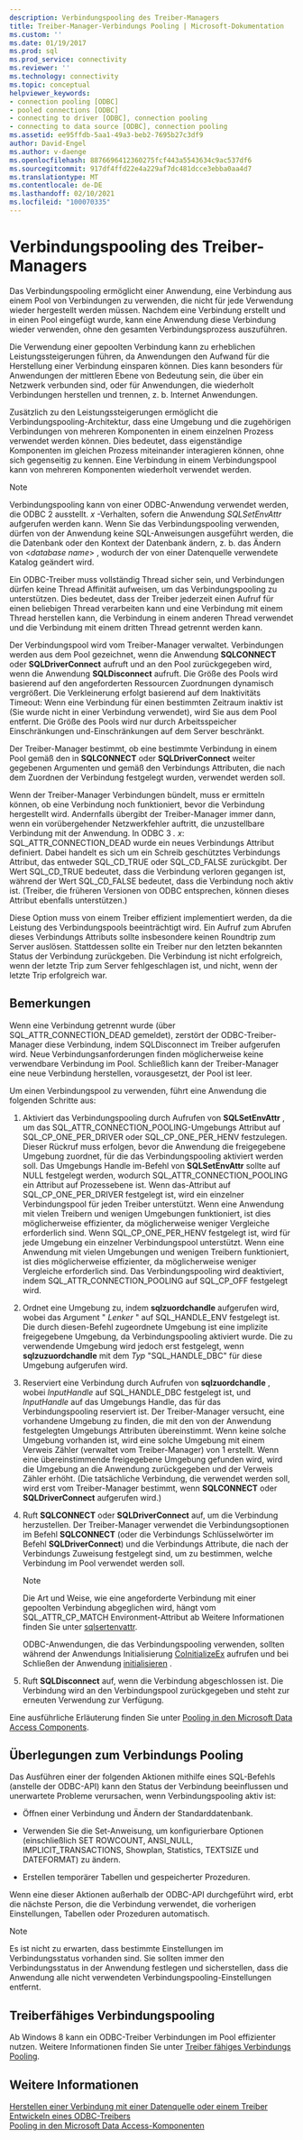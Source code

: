```yaml
---
description: Verbindungspooling des Treiber-Managers
title: Treiber-Manager-Verbindungs Pooling | Microsoft-Dokumentation
ms.custom: ''
ms.date: 01/19/2017
ms.prod: sql
ms.prod_service: connectivity
ms.reviewer: ''
ms.technology: connectivity
ms.topic: conceptual
helpviewer_keywords:
- connection pooling [ODBC]
- pooled connections [ODBC]
- connecting to driver [ODBC], connection pooling
- connecting to data source [ODBC], connection pooling
ms.assetid: ee95ffdb-5aa1-49a3-beb2-7695b27c3df9
author: David-Engel
ms.author: v-daenge
ms.openlocfilehash: 8876696412360275fcf443a5543634c9ac537df6
ms.sourcegitcommit: 917df4ffd22e4a229af7dc481dcce3ebba0aa4d7
ms.translationtype: MT
ms.contentlocale: de-DE
ms.lasthandoff: 02/10/2021
ms.locfileid: "100070335"
---
```

# <a name="driver-manager-connection-pooling"></a>Verbindungspooling des Treiber-Managers
Das Verbindungspooling ermöglicht einer Anwendung, eine Verbindung aus einem Pool von Verbindungen zu verwenden, die nicht für jede Verwendung wieder hergestellt werden müssen. Nachdem eine Verbindung erstellt und in einen Pool eingefügt wurde, kann eine Anwendung diese Verbindung wieder verwenden, ohne den gesamten Verbindungsprozess auszuführen.  
  
 Die Verwendung einer gepoolten Verbindung kann zu erheblichen Leistungssteigerungen führen, da Anwendungen den Aufwand für die Herstellung einer Verbindung einsparen können. Dies kann besonders für Anwendungen der mittleren Ebene von Bedeutung sein, die über ein Netzwerk verbunden sind, oder für Anwendungen, die wiederholt Verbindungen herstellen und trennen, z. b. Internet Anwendungen.  
  
 Zusätzlich zu den Leistungssteigerungen ermöglicht die Verbindungspooling-Architektur, dass eine Umgebung und die zugehörigen Verbindungen von mehreren Komponenten in einem einzelnen Prozess verwendet werden können. Dies bedeutet, dass eigenständige Komponenten im gleichen Prozess miteinander interagieren können, ohne sich gegenseitig zu kennen. Eine Verbindung in einem Verbindungspool kann von mehreren Komponenten wiederholt verwendet werden.  
  
> [!NOTE]
>  Verbindungspooling kann von einer ODBC-Anwendung verwendet werden, die ODBC 2 ausstellt. *x* -Verhalten, sofern die Anwendung *SQLSetEnvAttr* aufgerufen werden kann. Wenn Sie das Verbindungspooling verwenden, dürfen von der Anwendung keine SQL-Anweisungen ausgeführt werden, die die Datenbank oder den Kontext der Datenbank ändern, z. b. das Ändern von \<*database name*> , wodurch der von einer Datenquelle verwendete Katalog geändert wird.  


 Ein ODBC-Treiber muss vollständig Thread sicher sein, und Verbindungen dürfen keine Thread Affinität aufweisen, um das Verbindungspooling zu unterstützen. Dies bedeutet, dass der Treiber jederzeit einen Aufruf für einen beliebigen Thread verarbeiten kann und eine Verbindung mit einem Thread herstellen kann, die Verbindung in einem anderen Thread verwendet und die Verbindung mit einem dritten Thread getrennt werden kann.  
  
 Der Verbindungspool wird vom Treiber-Manager verwaltet. Verbindungen werden aus dem Pool gezeichnet, wenn die Anwendung **SQLCONNECT** oder **SQLDriverConnect** aufruft und an den Pool zurückgegeben wird, wenn die Anwendung **SQLDisconnect** aufruft. Die Größe des Pools wird basierend auf den angeforderten Ressourcen Zuordnungen dynamisch vergrößert. Die Verkleinerung erfolgt basierend auf dem Inaktivitäts Timeout: Wenn eine Verbindung für einen bestimmten Zeitraum inaktiv ist (Sie wurde nicht in einer Verbindung verwendet), wird Sie aus dem Pool entfernt. Die Größe des Pools wird nur durch Arbeitsspeicher Einschränkungen und-Einschränkungen auf dem Server beschränkt.  
  
 Der Treiber-Manager bestimmt, ob eine bestimmte Verbindung in einem Pool gemäß den in **SQLCONNECT** oder **SQLDriverConnect** weiter gegebenen Argumenten und gemäß den Verbindungs Attributen, die nach dem Zuordnen der Verbindung festgelegt wurden, verwendet werden soll.  
  
 Wenn der Treiber-Manager Verbindungen bündelt, muss er ermitteln können, ob eine Verbindung noch funktioniert, bevor die Verbindung hergestellt wird. Andernfalls übergibt der Treiber-Manager immer dann, wenn ein vorübergehender Netzwerkfehler auftritt, die unzustellbare Verbindung mit der Anwendung. In ODBC 3 *. x*: SQL_ATTR_CONNECTION_DEAD wurde ein neues Verbindungs Attribut definiert. Dabei handelt es sich um ein Schreib geschütztes Verbindungs Attribut, das entweder SQL_CD_TRUE oder SQL_CD_FALSE zurückgibt. Der Wert SQL_CD_TRUE bedeutet, dass die Verbindung verloren gegangen ist, während der Wert SQL_CD_FALSE bedeutet, dass die Verbindung noch aktiv ist. (Treiber, die früheren Versionen von ODBC entsprechen, können dieses Attribut ebenfalls unterstützen.)  
  
 Diese Option muss von einem Treiber effizient implementiert werden, da die Leistung des Verbindungspools beeinträchtigt wird. Ein Aufruf zum Abrufen dieses Verbindungs Attributs sollte insbesondere keinen Roundtrip zum Server auslösen. Stattdessen sollte ein Treiber nur den letzten bekannten Status der Verbindung zurückgeben. Die Verbindung ist nicht erfolgreich, wenn der letzte Trip zum Server fehlgeschlagen ist, und nicht, wenn der letzte Trip erfolgreich war.  
  
## <a name="remarks"></a>Bemerkungen  
 Wenn eine Verbindung getrennt wurde (über SQL_ATTR_CONNECTION_DEAD gemeldet), zerstört der ODBC-Treiber-Manager diese Verbindung, indem SQLDisconnect im Treiber aufgerufen wird. Neue Verbindungsanforderungen finden möglicherweise keine verwendbare Verbindung im Pool. Schließlich kann der Treiber-Manager eine neue Verbindung herstellen, vorausgesetzt, der Pool ist leer.  
  
 Um einen Verbindungspool zu verwenden, führt eine Anwendung die folgenden Schritte aus:  
  
1.  Aktiviert das Verbindungspooling durch Aufrufen von **SQLSetEnvAttr** , um das SQL_ATTR_CONNECTION_POOLING-Umgebungs Attribut auf SQL_CP_ONE_PER_DRIVER oder SQL_CP_ONE_PER_HENV festzulegen. Dieser Rückruf muss erfolgen, bevor die Anwendung die freigegebene Umgebung zuordnet, für die das Verbindungspooling aktiviert werden soll. Das Umgebungs Handle im-Befehl von **SQLSetEnvAttr** sollte auf NULL festgelegt werden, wodurch SQL_ATTR_CONNECTION_POOLING ein Attribut auf Prozessebene ist. Wenn das-Attribut auf SQL_CP_ONE_PER_DRIVER festgelegt ist, wird ein einzelner Verbindungspool für jeden Treiber unterstützt. Wenn eine Anwendung mit vielen Treibern und wenigen Umgebungen funktioniert, ist dies möglicherweise effizienter, da möglicherweise weniger Vergleiche erforderlich sind. Wenn SQL_CP_ONE_PER_HENV festgelegt ist, wird für jede Umgebung ein einzelner Verbindungspool unterstützt. Wenn eine Anwendung mit vielen Umgebungen und wenigen Treibern funktioniert, ist dies möglicherweise effizienter, da möglicherweise weniger Vergleiche erforderlich sind. Das Verbindungspooling wird deaktiviert, indem SQL_ATTR_CONNECTION_POOLING auf SQL_CP_OFF festgelegt wird.  
  
2.  Ordnet eine Umgebung zu, indem **sqlzuordchandle** aufgerufen wird, wobei das Argument " *Lenker* " auf SQL_HANDLE_ENV festgelegt ist. Die durch diesen-Befehl zugeordnete Umgebung ist eine implizite freigegebene Umgebung, da Verbindungspooling aktiviert wurde. Die zu verwendende Umgebung wird jedoch erst festgelegt, wenn **sqlzuzuordchandle** mit dem *Typ* "SQL_HANDLE_DBC" für diese Umgebung aufgerufen wird.  
  
3.  Reserviert eine Verbindung durch Aufrufen von **sqlzuordchandle** , wobei *InputHandle* auf SQL_HANDLE_DBC festgelegt ist, und *InputHandle* auf das Umgebungs Handle, das für das Verbindungspooling reserviert ist. Der Treiber-Manager versucht, eine vorhandene Umgebung zu finden, die mit den von der Anwendung festgelegten Umgebungs Attributen übereinstimmt. Wenn keine solche Umgebung vorhanden ist, wird eine solche Umgebung mit einem Verweis Zähler (verwaltet vom Treiber-Manager) von 1 erstellt. Wenn eine übereinstimmende freigegebene Umgebung gefunden wird, wird die Umgebung an die Anwendung zurückgegeben und der Verweis Zähler erhöht. (Die tatsächliche Verbindung, die verwendet werden soll, wird erst vom Treiber-Manager bestimmt, wenn **SQLCONNECT** oder **SQLDriverConnect** aufgerufen wird.)  
  
4.  Ruft **SQLCONNECT** oder **SQLDriverConnect** auf, um die Verbindung herzustellen. Der Treiber-Manager verwendet die Verbindungsoptionen im Befehl **SQLCONNECT** (oder die Verbindungs Schlüsselwörter im Befehl **SQLDriverConnect**) und die Verbindungs Attribute, die nach der Verbindungs Zuweisung festgelegt sind, um zu bestimmen, welche Verbindung im Pool verwendet werden soll.  
  
    > [!NOTE]  
    >  Die Art und Weise, wie eine angeforderte Verbindung mit einer gepoolten Verbindung abgeglichen wird, hängt vom SQL_ATTR_CP_MATCH Environment-Attribut ab Weitere Informationen finden Sie unter [sqlsertenvattr](../../../odbc/reference/syntax/sqlsetenvattr-function.md).  
  
     ODBC-Anwendungen, die das Verbindungspooling verwenden, sollten während der Anwendungs Initialisierung [CoInitializeEx](/windows/win32/api/combaseapi/nf-combaseapi-coinitializeex) aufrufen und bei Schließen der Anwendung [initialisieren](/windows/win32/api/combaseapi/nf-combaseapi-couninitialize) .  
  
5.  Ruft **SQLDisconnect** auf, wenn die Verbindung abgeschlossen ist. Die Verbindung wird an den Verbindungspool zurückgegeben und steht zur erneuten Verwendung zur Verfügung.  
  
 Eine ausführliche Erläuterung finden Sie unter [Pooling in den Microsoft Data Access Components](/previous-versions/ms810829(v=msdn.10)).  
  
## <a name="connection-pooling-considerations"></a>Überlegungen zum Verbindungs Pooling  
 Das Ausführen einer der folgenden Aktionen mithilfe eines SQL-Befehls (anstelle der ODBC-API) kann den Status der Verbindung beeinflussen und unerwartete Probleme verursachen, wenn Verbindungspooling aktiv ist:  
  
-   Öffnen einer Verbindung und Ändern der Standarddatenbank.  
  
-   Verwenden Sie die Set-Anweisung, um konfigurierbare Optionen (einschließlich SET ROWCOUNT, ANSI_NULL, IMPLICIT_TRANSACTIONS, Showplan, Statistics, TEXTSIZE und DATEFORMAT) zu ändern.  
  
-   Erstellen temporärer Tabellen und gespeicherter Prozeduren.  
  
 Wenn eine dieser Aktionen außerhalb der ODBC-API durchgeführt wird, erbt die nächste Person, die die Verbindung verwendet, die vorherigen Einstellungen, Tabellen oder Prozeduren automatisch.  
  
> [!NOTE]  
>  Es ist nicht zu erwarten, dass bestimmte Einstellungen im Verbindungsstatus vorhanden sind. Sie sollten immer den Verbindungsstatus in der Anwendung festlegen und sicherstellen, dass die Anwendung alle nicht verwendeten Verbindungspooling-Einstellungen entfernt.  
  
## <a name="driver-aware-connection-pooling"></a>Treiberfähiges Verbindungspooling  
 Ab Windows 8 kann ein ODBC-Treiber Verbindungen im Pool effizienter nutzen. Weitere Informationen finden Sie unter [Treiber fähiges Verbindungs Pooling](../../../odbc/reference/develop-app/driver-aware-connection-pooling.md).  
  
## <a name="see-also"></a>Weitere Informationen  
 [Herstellen einer Verbindung mit einer Datenquelle oder einem Treiber](../../../odbc/reference/develop-app/connecting-to-a-data-source-or-driver.md)   
 [Entwickeln eines ODBC-Treibers](../../../odbc/reference/develop-driver/developing-an-odbc-driver.md)   
 [Pooling in den Microsoft Data Access-Komponenten](/previous-versions/ms810829(v=msdn.10))